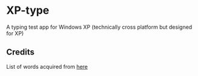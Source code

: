 # XP-type
A typing test app for Windows XP (technically cross platform but designed for XP)
## Credits
List of words acquired from [here](https://www.ef-australia.com.au/english-resources/english-vocabulary/top-1000-words/)
